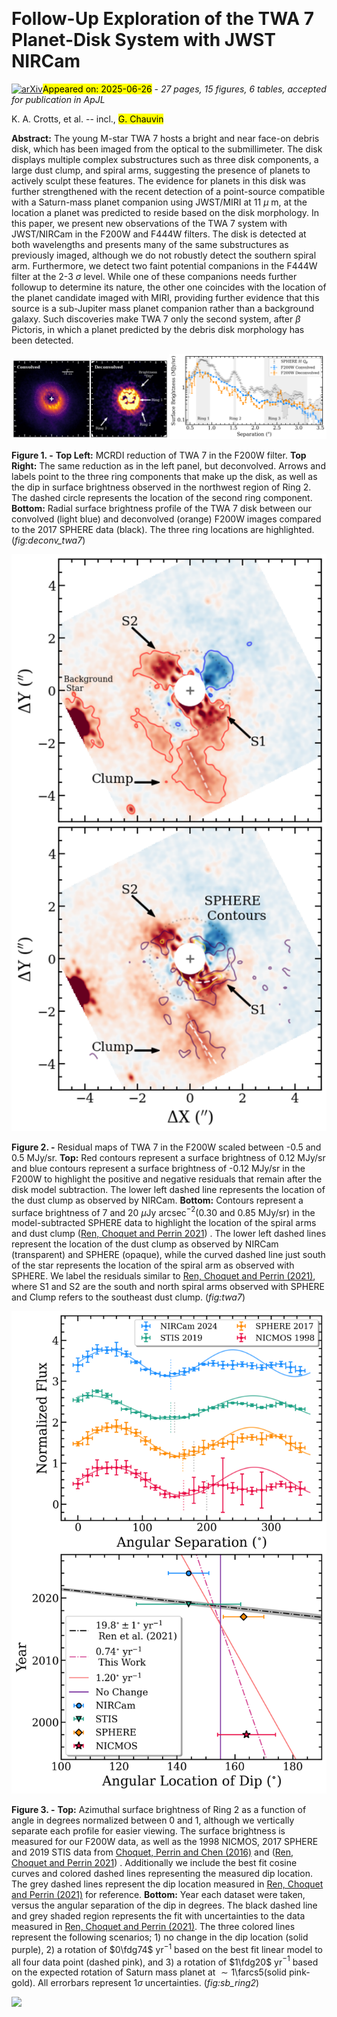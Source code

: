 <div class="macros" style="visibility:hidden;">
$\newcommand{\ensuremath}{}$
$\newcommand{\xspace}{}$
$\newcommand{\object}[1]{\texttt{#1}}$
$\newcommand{\farcs}{{.}''}$
$\newcommand{\farcm}{{.}'}$
$\newcommand{\arcsec}{''}$
$\newcommand{\arcmin}{'}$
$\newcommand{\ion}[2]{#1#2}$
$\newcommand{\textsc}[1]{\textrm{#1}}$
$\newcommand{\hl}[1]{\textrm{#1}}$
$\newcommand{\footnote}[1]{}$
$\newcommand{\vdag}{(v)^\dagger}$
$\newcommand$
$\newcommand$</div>



<div id="title">

# Follow-Up Exploration of the TWA 7 Planet-Disk System with JWST NIRCam

</div>
<div id="comments">

[![arXiv](https://img.shields.io/badge/arXiv-2506.19932-b31b1b.svg)](https://arxiv.org/abs/2506.19932)<mark>Appeared on: 2025-06-26</mark> -  _27 pages, 15 figures, 6 tables, accepted for publication in ApJL_

</div>
<div id="authors">

K. A. Crotts, et al. -- incl., <mark>G. Chauvin</mark>

</div>
<div id="abstract">

**Abstract:** The young M-star TWA 7 hosts a bright and near face-on debris disk, which has been imaged from the optical to the submillimeter. The disk displays multiple complex substructures such as three disk components, a large dust clump, and spiral arms, suggesting the presence of planets to actively sculpt these features. The evidence for planets in this disk was further strengthened with the recent detection of a point-source compatible with a Saturn-mass planet companion using JWST/MIRI at 11 $\mu$ m, at the location a planet was predicted to reside based on the disk morphology. In this paper, we present new observations of the TWA 7 system with JWST/NIRCam in the F200W and F444W filters. The disk is detected at both wavelengths and presents many of the same substructures as previously imaged, although we do not robustly detect the southern spiral arm. Furthermore, we detect two faint potential companions in the F444W filter at the 2-3 $\sigma$ level. While one of these companions needs further followup to determine its nature, the other one coincides with the location of the planet candidate imaged with MIRI, providing further evidence that this source is a sub-Jupiter mass planet companion rather than a background galaxy. Such discoveries make TWA 7 only the second system, after $\beta$ Pictoris, in which a planet predicted by the debris disk morphology has been detected.

</div>

<div id="div_fig1">

<img src="tmp_2506.19932/./figures/twa7_deconv2.png" alt="Fig1.1" width="50%"/><img src="tmp_2506.19932/./figures/radial_sb.png" alt="Fig1.2" width="50%"/>

**Figure 1. -** **Top Left:** MCRDI reduction of TWA 7 in the F200W filter. **Top Right:** The same reduction as in the left panel, but deconvolved. Arrows and labels point to the three ring components that make up the disk, as well as the dip in surface brightness observed in the northwest region of Ring 2. The dashed circle represents the location of the second ring component. **Bottom:** Radial surface brightness profile of the TWA 7 disk between our convolved (light blue) and deconvolved (orange) F200W images compared to the 2017 SPHERE data (black). The three ring locations are highlighted. (*fig:deconv_twa7*)

</div>
<div id="div_fig2">

<img src="tmp_2506.19932/./figures/disk_structure.png" alt="Fig2" width="100%"/>

**Figure 2. -**  Residual maps of TWA 7 in the F200W scaled between -0.5 and 0.5 MJy/sr. **Top:** Red contours represent a surface brightness of 0.12 MJy/sr and blue contours represent a surface brightness of -0.12 MJy/sr in the F200W to highlight the positive and negative residuals that remain after the disk model subtraction. The lower left dashed line represents the location of the dust clump as observed by NIRCam. **Bottom:** Contours represent a surface brightness of 7 and 20 $\mu$Jy arcsec$^{-2}$(0.30 and 0.85 MJy/sr) in the model-subtracted SPHERE data to highlight the location of the spiral arms and dust clump  ([Ren, Choquet and Perrin 2021]()) . The lower left dashed lines represent the location of the dust clump as observed by NIRCam (transparent) and SPHERE (opaque), while the curved dashed line just south of the star represents the location of the spiral arm as observed with SPHERE. We label the residuals similar to [Ren, Choquet and Perrin (2021)](), where S1 and S2 are the south and north spiral arms observed with SPHERE and Clump refers to the southeast dust clump. (*fig:twa7*)

</div>
<div id="div_fig3">

<img src="tmp_2506.19932/./figures/updated_dip_loc.png" alt="Fig3" width="100%"/>

**Figure 3. -** **Top:** Azimuthal surface brightness of Ring 2 as a function of angle in degrees normalized between 0 and 1, although we vertically separate each profile for easier viewing. The surface brightness is measured for our F200W data, as well as the 1998 NICMOS, 2017 SPHERE and 2019 STIS data from [Choquet, Perrin and Chen (2016)]() and  ([Ren, Choquet and Perrin 2021]()) . Additionally we include the best fit cosine curves and colored dashed lines representing the measured dip location. The grey dashed lines represent the dip location measured in [Ren, Choquet and Perrin (2021)]() for reference. **Bottom:** Year each dataset were taken, versus the angular separation of the dip in degrees. The black dashed line and grey shaded region represents the fit with uncertainties to the data measured in [Ren, Choquet and Perrin (2021)](). The three colored lines represent the following scenarios; 1) no change in the dip location (solid purple), 2) a rotation of $0\fdg74$ yr$^{-1}$ based on the best fit linear model to all four data point (dashed pink), and 3) a rotation of $1\fdg20$ yr$^{-1}$ based on the expected rotation of Saturn mass planet at $\sim1$\farcs$5$(solid pink-gold). All errorbars represent 1$\sigma$ uncertainties. (*fig:sb_ring2*)

</div><div id="qrcode"><img src=https://api.qrserver.com/v1/create-qr-code/?size=100x100&data="https://arxiv.org/abs/2506.19932"></div>